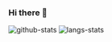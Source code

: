 ### Hi there 👋

<!--
**P1umer/P1umer** is a ✨ _special_ ✨ repository because its `README.md` (this file) appears on your GitHub profile.

Here are some ideas to get you started:

- 🔭 I’m currently working on ...
- 🌱 I’m currently learning ...
- 👯 I’m looking to collaborate on ...
- 🤔 I’m looking for help with ...
- 💬 Ask me about ...
- 📫 How to reach me: ...
- 😄 Pronouns: ...
- ⚡ Fun fact: ...
-->
![github-stats](https://github-readme-stats.vercel.app/api?username=P1umer&show_icons=true&line_height=25&hide_title=true)
![langs-stats](https://github-readme-stats.vercel.app/api/top-langs/?username=P1umer&layout=compact)
